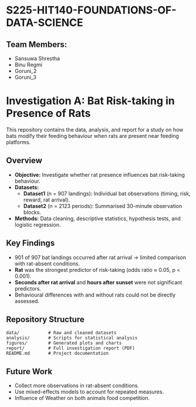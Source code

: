 # S225-HIT140-FOUNDATIONS-OF-DATA-SCIENCE

## Team Members:
- Sansuwa Shrestha
- Binu Regmi
- Goruni_2
- Goruni_3

# Investigation A: Bat Risk-taking in Presence of Rats

This repository contains the data, analysis, and report for a study on how bats modify their feeding behaviour when rats are present near feeding platforms.

## Overview
- **Objective:** Investigate whether rat presence influences bat risk-taking behaviour.
- **Datasets:**
  - **Dataset1** (n = 907 landings): Individual bat observations (timing, risk, reward, rat arrival).
  - **Dataset2** (n = 2123 periods): Summarised 30-minute observation blocks.
- **Methods:** Data cleaning, descriptive statistics, hypothesis tests, and logistic regression.

## Key Findings
- 901 of 907 bat landings occurred after rat arrival → limited comparison with rat-absent conditions.
- **Rat** was the strongest predictor of risk-taking (odds ratio ≈ 0.05, p < 0.001).
- **Seconds after rat arrival** and **hours after sunset** were not significant predictors.
- Behavioural differences with and without rats could not be directly assessed.

## Repository Structure
```
data/           # Raw and cleaned datasets
analysis/       # Scripts for statistical analysis
figures/        # Generated plots and charts
report/         # Full investigation report (PDF)
README.md       # Project documentation
```

## Future Work
- Collect more observations in rat-absent conditions.
- Use mixed-effects models to account for repeated measures.
- Influence of Weather on both animals food competition.




 
